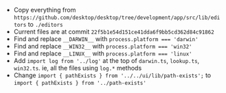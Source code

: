 - Copy everything from `https://github.com/desktop/desktop/tree/development/app/src/lib/editors` to `./editors`
- Current files are at commit `22f5b1e54d151ce41dda6f9bb5cd362d84c91862`
- Find and replace `__DARWIN__` with `process.platform === 'darwin'`
- Find and replace `__WIN32__` with `process.platform === 'win32'`
- Find and replace `__LINUX__` with `process.platform === 'linux'`
- Add `import log from '../log'` at the top of `darwin.ts`, `lookup.ts`, `win32.ts`. ie, all the files using `log.*` methods
- Change `import { pathExists } from '../../ui/lib/path-exists';` to `import { pathExists } from '../path-exists'`
